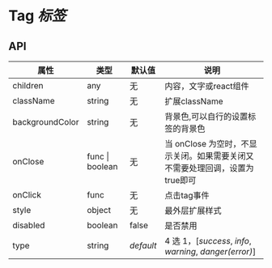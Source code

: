 # Tag *标签*

<example />

## API

| 属性 | 类型 | 默认值 | 说明 |
| --- | --- | --- | --- |
| children | any | 无 | 内容，文字或react组件 |
| className | string | 无 | 扩展className |
| backgroundColor | string | 无 | 背景色,可以自行的设置标签的背景色 |
| onClose | func \| boolean | 无 | 当 onClose 为空时，不显示关闭。如果需要关闭又不需要处理回调，设置为true即可 |
| onClick | func | 无 | 点击tag事件 |
| style | object | 无 | 最外层扩展样式 |
| disabled | boolean | false | 是否禁用 | 
| type | string | *default* |  4 选 1，\[*success*, *info*, *warning*, *danger(error)*] |